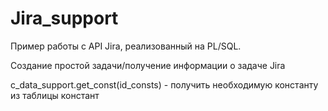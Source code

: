 # Jira_support

Пример работы с API Jira, реализованный на PL/SQL.

Создание простой задачи/получение информации о задаче Jira 

c_data_support.get_const(id_consts) - получить необходимую константу из таблицы констант
